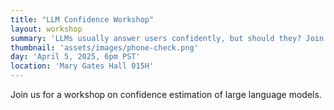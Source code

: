 ```yaml
---
title: "LLM Confidence Workshop"
layout: workshop
summary: 'LLMs usually answer users confidently, but should they? Join us to learn about methods for estimating the confidence of LLMs.'
thumbnail: 'assets/images/phone-check.png'
day: 'April 5, 2025, 6pm PST'
location: 'Mary Gates Hall 015H'
---
```

Join us for a workshop on confidence estimation of large language models.